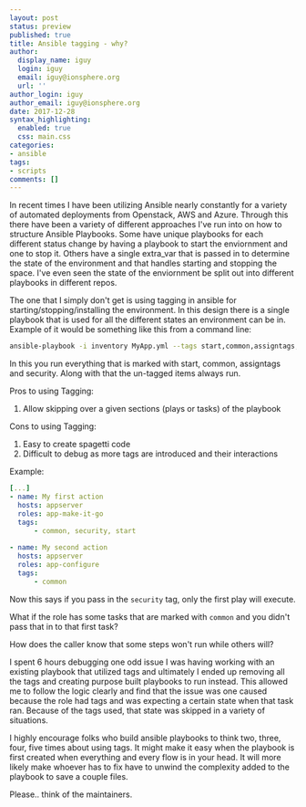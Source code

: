 ```yaml
---
layout: post
status: preview
published: true
title: Ansible tagging - why?
author:
  display_name: iguy
  login: iguy
  email: iguy@ionsphere.org
  url: ''
author_login: iguy
author_email: iguy@ionsphere.org
date: 2017-12-28
syntax_highlighting:
  enabled: true
  css: main.css
categories:
- ansible
tags:
- scripts
comments: []
---
```

In recent times I have been utilizing Ansible nearly constantly for a variety of automated deployments from Openstack, AWS and Azure.
Through this there have been a variety of different approaches I've run into on how to structure Ansible Playbooks.  Some have unique playbooks for each different status change by having a playbook to start the enviornment and one to stop it.  Others have a single extra_var that is passed in to determine the state of the environment and that handles starting and stopping the space.   I've even seen the state of the enviornment be split out into different playbooks in different repos.   

The one that I simply don't get is using tagging in ansible for starting/stopping/installing the environment.  In this design there is a single playbook that is used for all the different states an environment can be in.   Example of it would be something like this from a command line:

```bash
ansible-playbook -i inventory MyApp.yml --tags start,common,assigntags,security
```
In this you run everything that is marked with start, common, assigntags and security.  Along with that the un-tagged items always run.

Pros to using Tagging:

1. Allow skipping over a given sections (plays or tasks) of the playbook

Cons to using Tagging:

1. Easy to create spagetti code
1. Difficult to debug as more tags are introduced and their interactions

Example:  

```yaml
[...]
- name: My first action
  hosts: appserver
  roles: app-make-it-go
  tags: 
      - common, security, start
      
- name: My second action
  hosts: appserver
  roles: app-configure
  tags:
      - common
```

Now this says if you pass in the `security` tag, only the first play will execute.   

What if the role has some tasks that are marked with `common` and you didn't pass that in to that first task?   

How does the caller know that some steps won't run while others will?   

I spent 6 hours debugging one odd issue I was having working with an existing playbook that utilized tags and ultimately I ended up removing all the tags and creating purpose built playbooks to run instead.   This allowed me to follow the logic clearly and find that the issue was one caused because the role had tags and was expecting a certain state when that task ran.  Because of the tags used, that state was skipped in a variety of situations.   

I highly encourage folks who build ansible playbooks to think two, three, four, five times about using tags.  It might make it easy when the playbook is first created when everything and every flow is in your head.  It will more likely make whoever has to fix have to unwind the complexity added to the playbook to save a couple files.  

Please.. think of the maintainers.  






